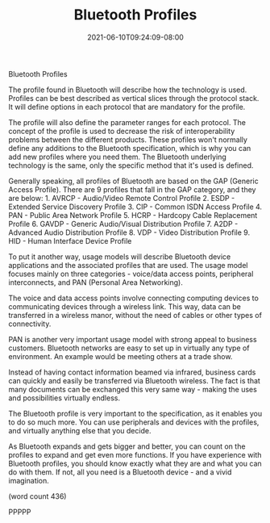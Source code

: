 ﻿---
title: "Bluetooth Profiles"
date: 2021-06-10T09:24:09-08:00
description: "Bluetooth Technology Tips for Web Success"
featured_image: "/images/Bluetooth Technology.jpg"
tags: ["Bluetooth Technology"]
---

Bluetooth Profiles

The profile found in Bluetooth will describe how
the technology is used.  Profiles can be best
described as vertical slices through the protocol
stack.  It will define options in each protocol
that are mandatory for the profile.

The profile will also define the parameter ranges
for each protocol.  The concept of the profile is
used to decrease the risk of interoperability 
problems between the different products.  These
profiles won't normally define any additions to
the Bluetooth specification, which is why you can
add new profiles where you need them.  The 
Bluetooth underlying technology is the same, only
the specific method that it's used is defined.

Generally speaking, all profiles of Bluetooth are
based on the GAP (Generic Access Profile).  There
are 9 profiles that fall in the GAP category, and
they are below:	
	1.  AVRCP - Audio/Video Remote Control
Profile
	2.  ESDP - Extended Service Discovery Profile
	3.  CIP - Common ISDN Access Profile
	4.  PAN - Public Area Network Profile
	5.  HCRP - Hardcopy Cable Replacement
Profile
	6.  GAVDP - Generic Audio/Visual Distribution
Profile
	7.  A2DP - Advanced Audio Distribution Profile
	8.  VDP - Video Distribution Profile
	9.  HID - Human Interface Device Profile

To put it another way, usage models will describe
Bluetooth device applications and the associated 
profiles that are used.  The usage model focuses
mainly on three categories - voice/data access points,
peripheral interconnects, and PAN (Personal Area
Networking).

The voice and data access points involve connecting
computing devices to communicating devices through 
a wireless link. This way, data can be transferred
in a wireless manor, without the need of cables or
other types of connectivity.

PAN  is another very important usage model with 
strong appeal to business customers.  Bluetooth
networks are easy to set up in virtually any type
of environment.  An example would be meeting
others at a trade show.

Instead of having contact information beamed via
infrared, business cards can quickly and easily be
transferred via Bluetooth wireless.  The fact is
that many documents can be exchanged this very
same way - making the uses and possibilities 
virtually endless.

The Bluetooth profile is very important to the
specification, as it enables you to do so much
more.  You can use peripherals and devices with
the profiles, and virtually anything else that you
decide.

As Bluetooth expands and gets bigger and better,
you can count on the profiles to expand and get
even more functions.  If you have experience with
Bluetooth profiles, you should know exactly what
they are and what you can do with them.  If not,
all you need is a Bluetooth device - and a vivid
imagination.

(word count 436)

PPPPP
